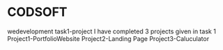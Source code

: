 # CODSOFT
wedevelopment task1-project
I have completed 3 projects given in task 1
Project1-PortfolioWebsite
Project2-Landing Page
Project3-Caluculator
